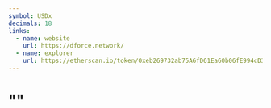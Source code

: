 ```yaml
---
symbol: USDx
decimals: 18
links:
  - name: website
    url: https://dforce.network/
  - name: explorer
    url: https://etherscan.io/token/0xeb269732ab75A6fD61Ea60b06fE994cD32a83549
---
```


# ""
